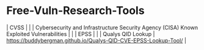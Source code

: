 # Free-Vuln-Research-Tools
| CVSS | |
| Cybersecurity and Infrastructure Security Agency (CISA) Known Exploited Vulnerabilities | |
| EPSS | |
| Qualys QID Lookup | https://buddybergman.github.io/Qualys-QID-CVE-EPSS-Lookup-Tool/ |
